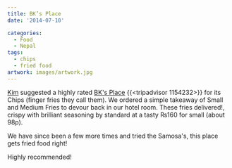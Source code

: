 ```yaml
---
title: BK’s Place
date: '2014-07-10'

categories:
  - Food
  - Nepal
tags:
  - chips
  - fried food
artwork: images/artwork.jpg
---
```


[Kim](https://travelsleeprepeat.me.uk) suggested a highly rated [BK's Place](https://www.tripadvisor.com/Restaurant_Review-g293890-d1154232-Reviews-BK_s_Place-Kathmandu_Kathmandu_Valley_Bagmati_Zone_Central_Region.html) {{<tripadvisor 1154232>}} for its Chips (finger fries they call them). We ordered a simple takeaway of Small and Medium Fries to devour back in our hotel room. These fries delivered!, crispy with brilliant seasoning by standard at a tasty ₨160 for small (about 98p).

We have since been a few more times and tried the Samosa's, this place gets fried food right!

Highly recommended!
